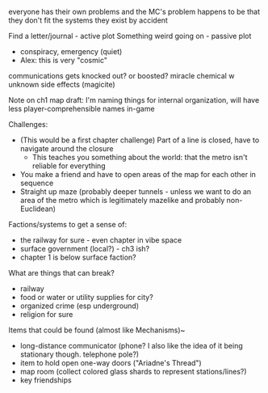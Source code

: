 everyone has their own problems and the MC's problem happens to be that they don't fit the systems
they exist by accident

Find a letter/journal - active plot
Something weird going on - passive plot
- conspiracy, emergency (quiet)
- Alex: this is very "cosmic"

communications gets knocked out? or boosted?
miracle chemical w unknown side effects (magicite)


Note on ch1 map draft: I'm naming things for internal organization, will have less player-comprehensible names in-game

Challenges: 
- (This would be a first chapter challenge) Part of a line is closed, have to navigate around the closure 
	- This teaches you something about the world: that the metro isn't reliable for everything
- You make a friend and have to open areas of the map for each other in sequence
- Straight up maze (probably deeper tunnels - unless we want to do an area of the metro which is legitimately mazelike and probably non-Euclidean)

Factions/systems to get a sense of:
- the railway for sure - even chapter in vibe space
- surface government (local?) - ch3 ish?
- chapter 1 is below surface faction?

What are things that can break?
- railway
- food or water or utility supplies for city?
- organized crime (esp underground)
- religion for sure

Items that could be found (almost like Mechanisms)~
- long-distance communicator (phone? I also like the idea of it being stationary though. telephone pole?)
- item to hold open one-way doors ("Ariadne's Thread")
- map room (collect colored glass shards to represent stations/lines?)
- key friendships